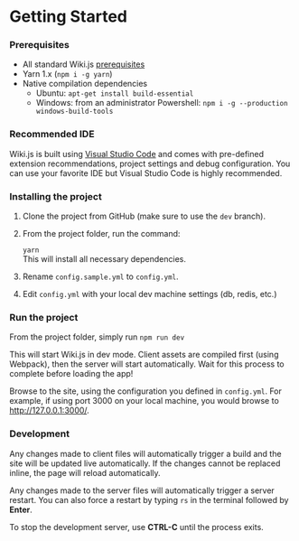 # Getting Started

### Prerequisites

* All standard Wiki.js [prerequisites](../installation/prerequisites.md)
* Yarn 1.x \(`npm i -g yarn`\)
* Native compilation dependencies
  * Ubuntu:  `apt-get install build-essential`
  * Windows: from an administrator Powershell: `npm i -g --production windows-build-tools`

### Recommended IDE

Wiki.js is built using [Visual Studio Code](https://code.visualstudio.com) and comes with pre-defined extension recommendations, project settings and debug configuration. You can use your favorite IDE but Visual Studio Code is highly recommended.

### Installing the project

1. Clone the project from GitHub \(make sure to use the `dev` branch\).
2. From the project folder, run the command:

   `yarn`  
   This will install all necessary dependencies.

3. Rename `config.sample.yml` to `config.yml`.
4. Edit `config.yml` with your local dev machine settings \(db, redis, etc.\)

### Run the project

From the project folder, simply run `npm run dev`

This will start Wiki.js in dev mode. Client assets are compiled first \(using Webpack\), then the server will start automatically. Wait for this process to complete before loading the app!

Browse to the site, using the configuration you defined in `config.yml`. For example, if using port 3000 on your local machine, you would browse to http://127.0.0.1:3000/.

### Development

Any changes made to client files will automatically trigger a build and the site will be updated live automatically. If the changes cannot be replaced inline, the page will reload automatically.

Any changes made to the server files will automatically trigger a server restart. You can also force a restart by typing `rs` in the terminal followed by **Enter**.

To stop the development server, use **CTRL-C** until the process exits.

